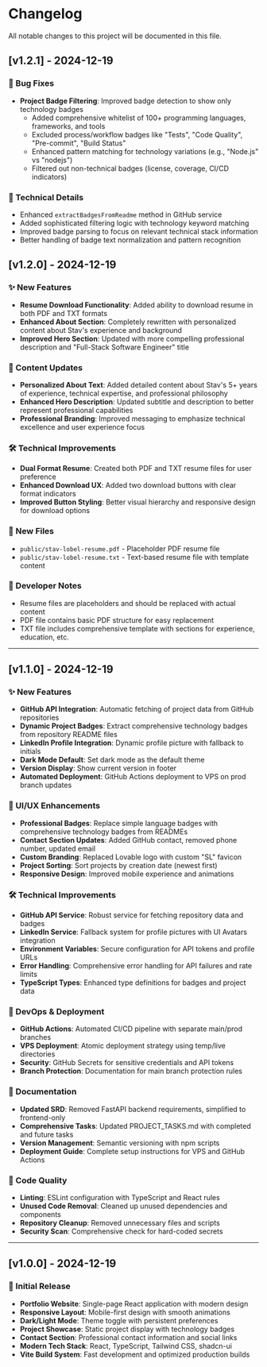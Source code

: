 # Changelog

All notable changes to this project will be documented in this file.

## [v1.2.1] - 2024-12-19

### 🐛 Bug Fixes
- **Project Badge Filtering**: Improved badge detection to show only technology badges
  - Added comprehensive whitelist of 100+ programming languages, frameworks, and tools
  - Excluded process/workflow badges like "Tests", "Code Quality", "Pre-commit", "Build Status"
  - Enhanced pattern matching for technology variations (e.g., "Node.js" vs "nodejs")
  - Filtered out non-technical badges (license, coverage, CI/CD indicators)

### 🔧 Technical Details
- Enhanced `extractBadgesFromReadme` method in GitHub service
- Added sophisticated filtering logic with technology keyword matching
- Improved badge parsing to focus on relevant technical stack information
- Better handling of badge text normalization and pattern recognition

## [v1.2.0] - 2024-12-19

### ✨ New Features
- **Resume Download Functionality**: Added ability to download resume in both PDF and TXT formats
- **Enhanced About Section**: Completely rewritten with personalized content about Stav's experience and background
- **Improved Hero Section**: Updated with more compelling professional description and "Full-Stack Software Engineer" title

### 📝 Content Updates
- **Personalized About Text**: Added detailed content about Stav's 5+ years of experience, technical expertise, and professional philosophy
- **Enhanced Hero Description**: Updated subtitle and description to better represent professional capabilities
- **Professional Branding**: Improved messaging to emphasize technical excellence and user experience focus

### 🛠️ Technical Improvements
- **Dual Format Resume**: Created both PDF and TXT resume files for user preference
- **Enhanced Download UX**: Added two download buttons with clear format indicators
- **Improved Button Styling**: Better visual hierarchy and responsive design for download options

### 📁 New Files
- `public/stav-lobel-resume.pdf` - Placeholder PDF resume file
- `public/stav-lobel-resume.txt` - Text-based resume file with template content

### 🔧 Developer Notes
- Resume files are placeholders and should be replaced with actual content
- PDF file contains basic PDF structure for easy replacement
- TXT file includes comprehensive template with sections for experience, education, etc.

---

## [v1.1.0] - 2024-12-19

### ✨ New Features
- **GitHub API Integration**: Automatic fetching of project data from GitHub repositories
- **Dynamic Project Badges**: Extract comprehensive technology badges from repository README files
- **LinkedIn Profile Integration**: Dynamic profile picture with fallback to initials
- **Dark Mode Default**: Set dark mode as the default theme
- **Version Display**: Show current version in footer
- **Automated Deployment**: GitHub Actions deployment to VPS on prod branch updates

### 🎨 UI/UX Enhancements
- **Professional Badges**: Replace simple language badges with comprehensive technology badges from READMEs
- **Contact Section Updates**: Added GitHub contact, removed phone number, updated email
- **Custom Branding**: Replaced Lovable logo with custom "SL" favicon
- **Project Sorting**: Sort projects by creation date (newest first)
- **Responsive Design**: Improved mobile experience and animations

### 🛠️ Technical Improvements
- **GitHub API Service**: Robust service for fetching repository data and badges
- **LinkedIn Service**: Fallback system for profile pictures with UI Avatars integration
- **Environment Variables**: Secure configuration for API tokens and profile URLs
- **Error Handling**: Comprehensive error handling for API failures and rate limits
- **TypeScript Types**: Enhanced type definitions for badges and project data

### 🔧 DevOps & Deployment
- **GitHub Actions**: Automated CI/CD pipeline with separate main/prod branches
- **VPS Deployment**: Atomic deployment strategy using temp/live directories
- **Security**: GitHub Secrets for sensitive credentials and API tokens
- **Branch Protection**: Documentation for main branch protection rules

### 📝 Documentation
- **Updated SRD**: Removed FastAPI backend requirements, simplified to frontend-only
- **Comprehensive Tasks**: Updated PROJECT_TASKS.md with completed and future tasks
- **Version Management**: Semantic versioning with npm scripts
- **Deployment Guide**: Complete setup instructions for VPS and GitHub Actions

### 🧹 Code Quality
- **Linting**: ESLint configuration with TypeScript and React rules
- **Unused Code Removal**: Cleaned up unused dependencies and components
- **Repository Cleanup**: Removed unnecessary files and scripts
- **Security Scan**: Comprehensive check for hard-coded secrets

---

## [v1.0.0] - 2024-12-19

### 🎉 Initial Release
- **Portfolio Website**: Single-page React application with modern design
- **Responsive Layout**: Mobile-first design with smooth animations
- **Dark/Light Mode**: Theme toggle with persistent preferences
- **Project Showcase**: Static project display with technology badges
- **Contact Section**: Professional contact information and social links
- **Modern Tech Stack**: React, TypeScript, Tailwind CSS, shadcn-ui
- **Vite Build System**: Fast development and optimized production builds 